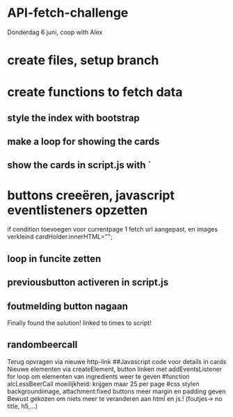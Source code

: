 # API-fetch-challenge
Donderdag 6 juni, coop with Alex 
# create files, setup branch
# create functions to fetch data
## style the index with bootstrap
## make a loop for showing the cards
## show the cards in script.js with `
# buttons creeëren, javascript eventlisteners opzetten
if condition toevoegen voor currentpage  1
fetch url aangepast, en 
images verkleind
 cardHolder.innerHTML="";
 ## loop in funcite zetten
 ## previousbutton activeren in script.js
 ## foutmelding button nagaan
 Finally found the solution! linked to times to script!
 ## randombeercall
 Terug opvragen via nieuwe http-link
 ##Javascript code voor details in cards
 Nieuwe elementen via createElement, button linken met addEventsListener 
for loop om elementen van ingredients weer te geven
#function alcLessBeerCall
moeilijkheid: krijgen maar 25 per page
#css stylen
backgroundimage, attachment:fixed
buttons meer margin en padding geven
Bewust gekozen om niets meer te veranderen aan html en js.!
(foutjes-> no title, h5,...)


 